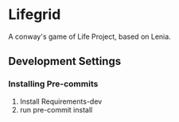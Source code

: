 # Lifegrid
A conway's game of Life Project, based on Lenia.

## Development Settings
### Installing Pre-commits
1. Install Requirements-dev
2. run pre-commit install

